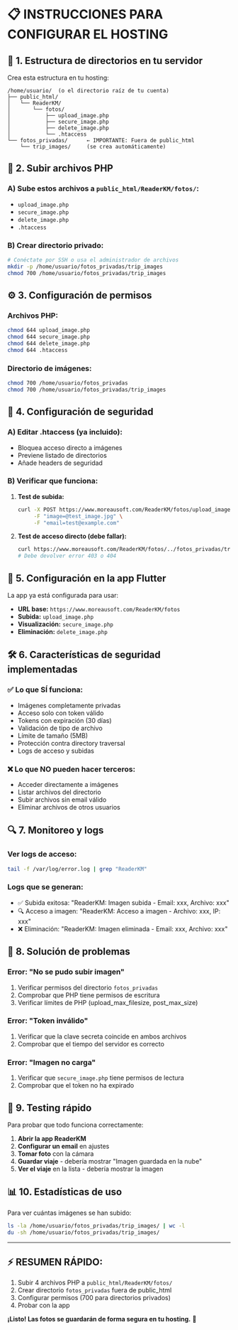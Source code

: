 # 📋 INSTRUCCIONES PARA CONFIGURAR EL HOSTING

## 🔧 **1. Estructura de directorios en tu servidor**

Crea esta estructura en tu hosting:

```
/home/usuario/  (o el directorio raíz de tu cuenta)
├── public_html/
│   └── ReaderKM/
│       └── fotos/
│           ├── upload_image.php
│           ├── secure_image.php
│           ├── delete_image.php
│           └── .htaccess
└── fotos_privadas/      ← IMPORTANTE: Fuera de public_html
    └── trip_images/     (se crea automáticamente)
```

## 🚀 **2. Subir archivos PHP**

### **A) Sube estos archivos a `public_html/ReaderKM/fotos/`:**
- `upload_image.php`
- `secure_image.php` 
- `delete_image.php`
- `.htaccess`

### **B) Crear directorio privado:**
```bash
# Conéctate por SSH o usa el administrador de archivos
mkdir -p /home/usuario/fotos_privadas/trip_images
chmod 700 /home/usuario/fotos_privadas/trip_images
```

## ⚙️ **3. Configuración de permisos**

### **Archivos PHP:**
```bash
chmod 644 upload_image.php
chmod 644 secure_image.php  
chmod 644 delete_image.php
chmod 644 .htaccess
```

### **Directorio de imágenes:**
```bash
chmod 700 /home/usuario/fotos_privadas
chmod 700 /home/usuario/fotos_privadas/trip_images
```

## 🔐 **4. Configuración de seguridad**

### **A) Editar .htaccess (ya incluido):**
- Bloquea acceso directo a imágenes
- Previene listado de directorios
- Añade headers de seguridad

### **B) Verificar que funciona:**
1. **Test de subida:**
   ```bash
   curl -X POST https://www.moreausoft.com/ReaderKM/fotos/upload_image.php \
        -F "image=@test_image.jpg" \
        -F "email=test@example.com"
   ```

2. **Test de acceso directo (debe fallar):**
   ```bash
   curl https://www.moreausoft.com/ReaderKM/fotos/../fotos_privadas/trip_images/
   # Debe devolver error 403 o 404
   ```

## 📱 **5. Configuración en la app Flutter**

La app ya está configurada para usar:
- **URL base:** `https://www.moreausoft.com/ReaderKM/fotos`
- **Subida:** `upload_image.php`
- **Visualización:** `secure_image.php`
- **Eliminación:** `delete_image.php`

## 🛠️ **6. Características de seguridad implementadas**

### **✅ Lo que SÍ funciona:**
- Imágenes completamente privadas
- Acceso solo con token válido
- Tokens con expiración (30 días)
- Validación de tipo de archivo
- Límite de tamaño (5MB)
- Protección contra directory traversal
- Logs de acceso y subidas

### **❌ Lo que NO pueden hacer terceros:**
- Acceder directamente a imágenes
- Listar archivos del directorio
- Subir archivos sin email válido
- Eliminar archivos de otros usuarios

## 🔍 **7. Monitoreo y logs**

### **Ver logs de acceso:**
```bash
tail -f /var/log/error.log | grep "ReaderKM"
```

### **Logs que se generan:**
- ✅ Subida exitosa: "ReaderKM: Imagen subida - Email: xxx, Archivo: xxx"
- 🔍 Acceso a imagen: "ReaderKM: Acceso a imagen - Archivo: xxx, IP: xxx"
- ❌ Eliminación: "ReaderKM: Imagen eliminada - Email: xxx, Archivo: xxx"

## 🚨 **8. Solución de problemas**

### **Error: "No se pudo subir imagen"**
1. Verificar permisos del directorio `fotos_privadas`
2. Comprobar que PHP tiene permisos de escritura
3. Verificar límites de PHP (upload_max_filesize, post_max_size)

### **Error: "Token inválido"**
1. Verificar que la clave secreta coincide en ambos archivos
2. Comprobar que el tiempo del servidor es correcto

### **Error: "Imagen no carga"**
1. Verificar que `secure_image.php` tiene permisos de lectura
2. Comprobar que el token no ha expirado

## 🎯 **9. Testing rápido**

Para probar que todo funciona correctamente:

1. **Abrir la app ReaderKM**
2. **Configurar un email** en ajustes
3. **Tomar foto** con la cámara
4. **Guardar viaje** - debería mostrar "Imagen guardada en la nube"
5. **Ver el viaje** en la lista - debería mostrar la imagen

## 📊 **10. Estadísticas de uso**

Para ver cuántas imágenes se han subido:
```bash
ls -la /home/usuario/fotos_privadas/trip_images/ | wc -l
du -sh /home/usuario/fotos_privadas/trip_images/
```

---

## ⚡ **RESUMEN RÁPIDO:**

1. Subir 4 archivos PHP a `public_html/ReaderKM/fotos/`
2. Crear directorio `fotos_privadas` fuera de public_html
3. Configurar permisos (700 para directorios privados)
4. Probar con la app

**¡Listo! Las fotos se guardarán de forma segura en tu hosting.** 🎉